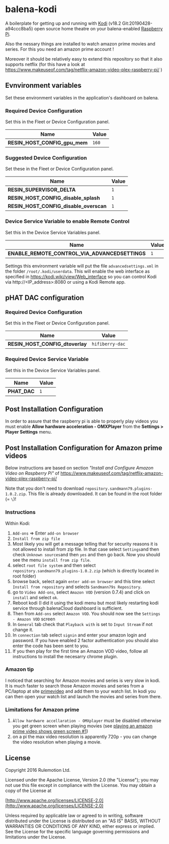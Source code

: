 # balena-kodi

A boilerplate for getting up and running with [Kodi](https://kodi.tv/) (v18.2 Git:20190428-a94ccc8ba5)
open source home theatre on your balena-enabled [Raspberry Pi](https://www.raspberrypi.org/).

Also the nessary things are installed to watch amazon prime movies and series.  For this you need an amazon prime account !

Moreover it should be relatively easy to extend this repository so that it also supports netflix (for this have a look at https://www.makeuseof.com/tag/netflix-amazon-video-plex-raspberry-pi/ )

## Evnvironment variables

Set these environment variables in the application's dashboard on balena.

### Required Device Configuration

Set this in the Fleet or Device Configuration panel.

| Name                          | Value  |
|------------------------------ | ------ |
| **RESIN_HOST_CONFIG_gpu_mem** | `160`  |

### Suggested Device Configuration

Set these in the Fleet or Device Configuration panel.

| Name                                   | Value  |
|--------------------------------------- | ------ |
| **RESIN_SUPERVISOR_DELTA**             | `1`    |
| **RESIN_HOST_CONFIG_disable_splash**   | `1`    |
| **RESIN_HOST_CONFIG_disable_overscan** | `1`    |

### Device Service Variable to enable Remote Control

Set this in the Device Service Variables panel.

| Name                                            | Value |
|------------------------------------------------ | ----- |
| **ENABLE_REMOTE_CONTROL_VIA_ADVANCEDSETTINGS**  | `1`   |

Settings this environment variable will put the file `advancedsettings.xml` in the folder `/root/.kodi/userdata`.
This will enable the web interface as specified in https://kodi.wiki/view/Web_interface so you can control Kodi via http://<IP_address>:8080 or using a Kodi Remote app.

## pHAT DAC configuration

### Required Device Configuration

Set this in the Fleet or Device Configuration panel.

| Name                            | Value            |
|-------------------------------- | ---------------- |
| **RESIN_HOST_CONFIG_dtoverlay** | `hifiberry-dac`  |

### Required Device Service Variable

Set this in the Device Service Variables panel.

| Name         | Value |
|------------- | ----- |
| **PHAT_DAC** | `1`   |

## Post Installation Configuration

In order to assure that the raspberry pi is able to properly play videos you must enable **Allow hardware acceleration - OMXPlayer** from the **Settings > Player Settings** menu.

## Post Installation Configuration for Amazon prime videos

Below instructions are based on section _"Install and Configure Amazon Video on Raspberry Pi"_ of  https://www.makeuseof.com/tag/netflix-amazon-video-plex-raspberry-pi/

Note that you don't need to download `repository.sandmann79.plugins-1.0.2.zip`.  This file is already downloaded.  It can be found in the root folder (= `\`)!

### Instructions

Within Kodi:

1. `Add-ons` => Enter `add-on browser`
1. `Install from zip file`
1. Most likely you will get a message telling that for security reasons it is not allowed to install from zip file.  In that case select `Settings`and then check `Unknown sources`and then `yes` and then go back.  Now you should see the menu `install from zip file`.
1. select `root file system` and then select `repository.sandmann79.plugins-1.0.2.zip` (which is directly located in root folder)
1. browse back, select again `enter add-on browser` and this time select `Install from repository` and selects `Sandmann79s Repository`.
1. go to `Video Add-ons`, select `Amazon VOD` (version 0.7.4) and click on `install` and select `ok`.
1. Reboot kodi (I did it using the kodi menu but most likely restarting kodi service through balenaCloud dashboard is sufficient.
1. Then from `Add-ons` select `Amazon VOD`.  You should now see the `Settings - Amazon VOD` screen
1. In `General` tab check that `Playback with` is set to `Input Stream` if not change it.
1. In `connection` tab select `signin` and enter your amazon login and password.  If you have enabled 2 factor authentication you should also enter the code has been sent to you.
1. If you then play for the first time an Amazon VOD video, follow all instructions to install the necesarry chrome plugin.

### Amazon tip

I noticed that searching for Amazon movies and series is very slow in kodi.  It is much faster to search those Amazon movies and series from a PC/laptop at site [primevideo](https://www.primevideo.com/) and add them to your watch list.  In kodi you can then open your watch list and launch the movies and series from there.

### Limitations for Amazon prime

1. `Àllow hardware accellaration - OMXplayer` must be disabled otherwise you get green screen when playing movies (see [playing an amazon prime video shows green screen #1](https://github.com/janvda/balena-kodi-etcetera/issues/1))
1. on a pi the max video resolution is apparently 720p - you can change the video resolution when playing a movie.

## License

Copyright 2016 Rulemotion Ltd.

Licensed under the Apache License, Version 2.0 (the "License");
you may not use this file except in compliance with the License.
You may obtain a copy of the License at

[http://www.apache.org/licenses/LICENSE-2.0](http://www.apache.org/licenses/LICENSE-2.0)

Unless required by applicable law or agreed to in writing, software
distributed under the License is distributed on an "AS IS" BASIS,
WITHOUT WARRANTIES OR CONDITIONS OF ANY KIND, either express or implied.
See the License for the specific language governing permissions and
limitations under the License.
